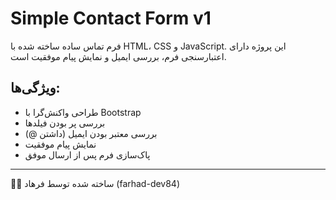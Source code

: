 # Simple Contact Form v1

فرم تماس ساده ساخته شده با HTML، CSS و JavaScript. این پروژه دارای اعتبارسنجی فرم، بررسی ایمیل و نمایش پیام موفقیت است.

## ویژگی‌ها:
- طراحی واکنش‌گرا با Bootstrap
- بررسی پر بودن فیلدها
- بررسی معتبر بودن ایمیل (داشتن @)
- نمایش پیام موفقیت
- پاک‌سازی فرم پس از ارسال موفق

---

👨‍💻 ساخته شده توسط فرهاد (farhad-dev84)
